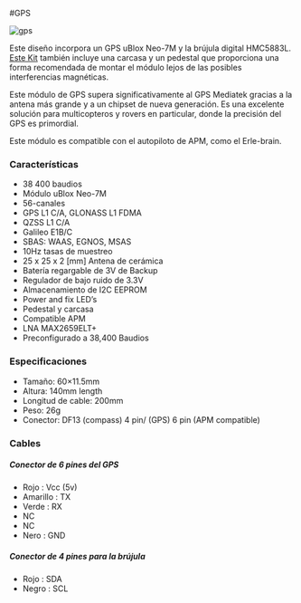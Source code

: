 #GPS

![gps](https://erlerobotics.com/blog/wp-content/uploads/2014/11/erle-gps1.jpg)

Este diseño incorpora un GPS uBlox Neo-7M y la brújula digital HMC5883L. [Este Kit](https://erlerobotics.com/blog/product/erle-gps-erle-ublox-gps-compass-kit/) también incluye una carcasa y un pedestal que proporciona una forma recomendada de montar el módulo lejos de las posibles interferencias magnéticas.

Este módulo de GPS supera significativamente al GPS Mediatek gracias a la antena más grande y a un chipset de nueva generación. Es una excelente solución para multicopteros y rovers en particular, donde la precisión del GPS es primordial. 

Este módulo es compatible con el autopiloto de APM, como el Erle-brain.

### Características

- 38 400 baudios
- Módulo uBlox Neo-7M
- 56-canales
- GPS L1 C/A, GLONASS L1 FDMA
- QZSS L1 C/A
- Galileo E1B/C
- SBAS: WAAS, EGNOS, MSAS
- 10Hz tasas de muestreo
- 25 x 25 x 2 [mm] Antena de cerámica
- Batería regargable de 3V de Backup
- Regulador de bajo ruido de 3.3V
- Almacenamiento de I2C EEPROM
- Power and fix LED’s
- Pedestal y carcasa
- Compatible APM 
- LNA MAX2659ELT+
- Preconfigurado a 38,400 Baudios

### Especificaciones

- Tamaño: 60×11.5mm
- Altura: 140mm length
- Longitud de cable: 200mm
- Peso: 26g
- Conector: DF13 (compass) 4 pin/ (GPS) 6 pin (APM compatible)

### Cables

##### Conector de 6 pines del GPS

- Rojo : Vcc (5v)
- Amarillo : TX
- Verde : RX
- NC
- NC
- Nero : GND

##### Conector de 4 pines para la brújula

- Rojo : SDA
- Negro : SCL
